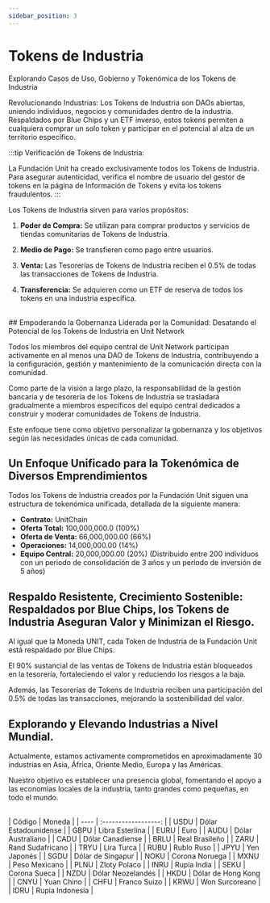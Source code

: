 ```yaml
---
sidebar_position: 3
---
```


# Tokens de Industria

Explorando Casos de Uso, Gobierno y Tokenómica de los Tokens de Industria

Revolucionando Industrias: Los Tokens de Industria son DAOs abiertas, uniendo individuos, negocios y comunidades dentro de la industria. Respaldados por Blue Chips y un ETF inverso, estos tokens permiten a cualquiera comprar un solo token y participar en el potencial al alza de un territorio específico.

:::tip Verificación de Tokens de Industria:

La Fundación Unit ha creado exclusivamente todos los Tokens de Industria. Para asegurar autenticidad, verifica el nombre de usuario del gestor de tokens en la página de Información de Tokens y evita los tokens fraudulentos.
:::

Los Tokens de Industria sirven para varios propósitos:

1. **Poder de Compra:**
   Se utilizan para comprar productos y servicios de tiendas comunitarias de Tokens de Industria.

2. **Medio de Pago:**
   Se transfieren como pago entre usuarios.

3. **Venta:**
   Las Tesorerías de Tokens de Industria reciben el 0.5% de todas las transacciones de Tokens de Industria.

4. **Transferencia:**
   Se adquieren como un ETF de reserva de todos los tokens en una industria específica.

<br />
## Empoderando la Gobernanza Liderada por la Comunidad: Desatando el Potencial de los Tokens de Industria en Unit Network

Todos los miembros del equipo central de Unit Network participan activamente en al menos una DAO de Tokens de Industria, contribuyendo a la configuración, gestión y mantenimiento de la comunicación directa con la comunidad.

Como parte de la visión a largo plazo, la responsabilidad de la gestión bancaria y de tesorería de los Tokens de Industria se trasladará gradualmente a miembros específicos del equipo central dedicados a construir y moderar comunidades de Tokens de Industria.

Este enfoque tiene como objetivo personalizar la gobernanza y los objetivos según las necesidades únicas de cada comunidad.

## Un Enfoque Unificado para la Tokenómica de Diversos Emprendimientos

Todos los Tokens de Industria creados por la Fundación Unit siguen una estructura de tokenómica unificada, detallada de la siguiente manera:

- **Contrato:** UnitChain
- **Oferta Total:** 100,000,000.0 (100%)
- **Oferta de Venta:** 66,000,000.00 (66%)
- **Operaciones:** 14,000,000.00 (14%)
- **Equipo Central:** 20,000,000.00 (20%) (Distribuido entre 200 individuos con un periodo de consolidación de 3 años y un periodo de inversión de 5 años)

## Respaldo Resistente, Crecimiento Sostenible: Respaldados por Blue Chips, los Tokens de Industria Aseguran Valor y Minimizan el Riesgo.

Al igual que la Moneda UNIT, cada Token de Industria de la Fundación Unit está respaldado por Blue Chips.

El 90% sustancial de las ventas de Tokens de Industria están bloqueados en la tesorería, fortaleciendo el valor y reduciendo los riesgos a la baja.

Además, las Tesorerías de Tokens de Industria reciben una participación del 0.5% de todas las transacciones, mejorando la sostenibilidad del valor.

## Explorando y Elevando Industrias a Nivel Mundial.

Actualmente, estamos activamente comprometidos en aproximadamente 30 industrias en Asia, África, Oriente Medio, Europa y las Américas.

Nuestro objetivo es establecer una presencia global, fomentando el apoyo a las economías locales de la industria, tanto grandes como pequeñas, en todo el mundo.

<br />
| Código | Moneda |
| ---- | :------------------: |
| USDU | Dólar Estadounidense |
| GBPU | Libra Esterlina |
| EURU | Euro |
| AUDU | Dólar Australiano |
| CADU | Dólar Canadiense |
| BRLU | Real Brasileño |
| ZARU | Rand Sudafricano |
| TRYU | Lira Turca |
| RUBU | Rublo Ruso |
| JPYU | Yen Japonés |
| SGDU | Dólar de Singapur |
| NOKU | Corona Noruega |
| MXNU | Peso Mexicano |
| PLNU | Zloty Polaco |
| INRU | Rupia India |
| SEKU | Corona Sueca |
| NZDU | Dólar Neozelandés |
| HKDU | Dólar de Hong Kong |
| CNYU | Yuan Chino |
| CHFU | Franco Suizo |
| KRWU | Won Surcoreano |
| IDRU | Rupia Indonesia |
